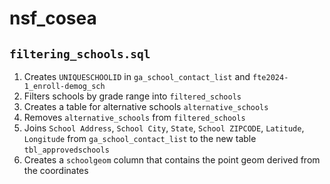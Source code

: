 # nsf_cosea
## `filtering_schools.sql`
1. Creates `UNIQUESCHOOLID` in `ga_school_contact_list` and `fte2024-1_enroll-demog_sch`
2. Filters schools by grade range into `filtered_schools`
3. Creates a table for alternative schools `alternative_schools`
4. Removes `alternative_schools` from `filtered_schools`
5. Joins `School Address`, `School City`, `State`, `School ZIPCODE`, `Latitude`, `Longitude` from `ga_school_contact_list` to the new table `tbl_approvedschools`
6. Creates a `schoolgeom` column  that contains the point geom derived from the coordinates